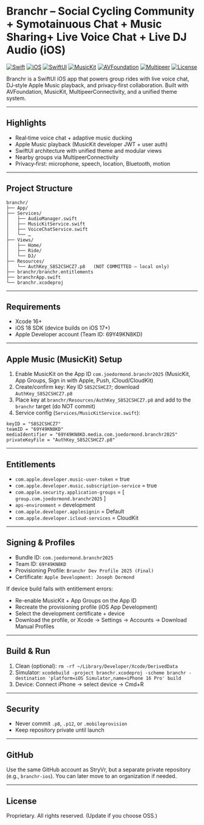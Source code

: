 # Branchr – Social Cycling Community  + Symotainuous Chat + Music Sharing+ Live Voice Chat + Live DJ Audio (iOS)

[![Swift](https://img.shields.io/badge/Swift-6.1-orange.svg)](https://swift.org)
[![iOS](https://img.shields.io/badge/iOS-18.0%2B-blue.svg)](https://developer.apple.com/ios/)
[![SwiftUI](https://img.shields.io/badge/SwiftUI-Modern-green.svg)](https://developer.apple.com/xcode/swiftui/)
[![MusicKit](https://img.shields.io/badge/MusicKit-Apple%20Music-purple.svg)](https://developer.apple.com/musickit/)
[![AVFoundation](https://img.shields.io/badge/AVFoundation-Audio-yellow.svg)](https://developer.apple.com/av-foundation/)
[![Multipeer](https://img.shields.io/badge/MultipeerConnectivity-Nearby%20Groups-pink.svg)](https://developer.apple.com/documentation/multipeerconnectivity)
[![License](https://img.shields.io/badge/License-Proprietary-lightgrey.svg)](#license)

Branchr is a SwiftUI iOS app that powers group rides with live voice chat, DJ‑style Apple Music playback, and privacy‑first collaboration. Built with AVFoundation, MusicKit, MultipeerConnectivity, and a unified theme system.

---

## Highlights
- Real‑time voice chat + adaptive music ducking
- Apple Music playback (MusicKit developer JWT + user auth)
- SwiftUI architecture with unified theme and modular views
- Nearby groups via MultipeerConnectivity
- Privacy‑first: microphone, speech, location, Bluetooth, motion

---

## Project Structure
```
branchr/
├── App/
├── Services/
│   ├── AudioManager.swift
│   ├── MusicKitService.swift
│   ├── VoiceChatService.swift
│   └── …
├── Views/
│   ├── Home/
│   ├── Ride/
│   └── DJ/
├── Resources/
│   └── AuthKey_S8S2CSHCZ7.p8   (NOT COMMITTED – local only)
├── branchr/branchr.entitlements
├── branchrApp.swift
└── branchr.xcodeproj
```

---

## Requirements
- Xcode 16+
- iOS 18 SDK (device builds on iOS 17+)
- Apple Developer account (Team ID: 69Y49KN8KD)

---

## Apple Music (MusicKit) Setup
1) Enable MusicKit on the App ID `com.joedormond.branchr2025` (MusicKit, App Groups, Sign in with Apple, Push, iCloud/CloudKit)
2) Create/confirm key: Key ID `S8S2CSHCZ7`; download `AuthKey_S8S2CSHCZ7.p8`
3) Place key at `branchr/Resources/AuthKey_S8S2CSHCZ7.p8` and add to the `branchr` target (do NOT commit)
4) Service config (`Services/MusicKitService.swift`):
```
keyID = "S8S2CSHCZ7"
teamID = "69Y49KN8KD"
mediaIdentifier = "69Y49KN8KD.media.com.joedormond.branchr2025"
privateKeyFile = "AuthKey_S8S2CSHCZ7.p8"
```

---

## Entitlements
- `com.apple.developer.music-user-token` = true
- `com.apple.developer.music.subscription-service` = true
- `com.apple.security.application-groups` = [ `group.com.joedormond.branchr2025` ]
- `aps-environment` = development
- `com.apple.developer.applesignin` = Default
- `com.apple.developer.icloud-services` = CloudKit

---

## Signing & Profiles
- Bundle ID: `com.joedormond.branchr2025`
- Team ID: `69Y49KN8KD`
- Provisioning Profile: `Branchr Dev Profile 2025 (Final)`
- Certificate: `Apple Development: Joseph Dormond`

If device build fails with entitlement errors:
- Re-enable MusicKit + App Groups on the App ID
- Recreate the provisioning profile (iOS App Development)
- Select the development certificate + device
- Download the profile, or Xcode → Settings → Accounts → Download Manual Profiles

---

## Build & Run
1) Clean (optional): `rm -rf ~/Library/Developer/Xcode/DerivedData`
2) Simulator: `xcodebuild -project branchr.xcodeproj -scheme branchr -destination 'platform=iOS Simulator,name=iPhone 16 Pro' build`
3) Device: Connect iPhone → select device → Cmd+R

---

## Security
- Never commit `.p8`, `.p12`, or `.mobileprovision`
- Keep repository private until launch

---

## GitHub
Use the same GitHub account as StryVr, but a separate private repository (e.g., `branchr-ios`). You can later move to an organization if needed.

---

## License
Proprietary. All rights reserved. (Update if you choose OSS.)
